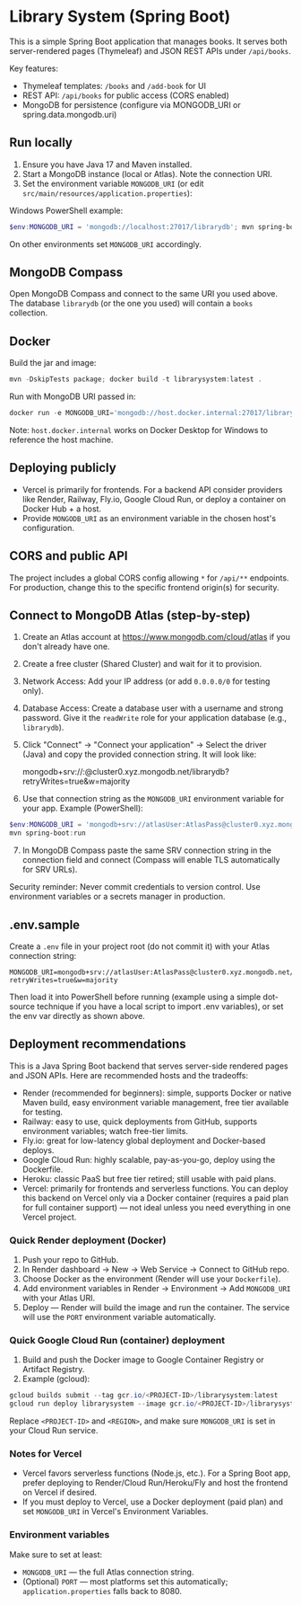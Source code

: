 # Library System (Spring Boot)

This is a simple Spring Boot application that manages books. It serves both server-rendered pages (Thymeleaf) and JSON REST APIs under `/api/books`.

Key features:
- Thymeleaf templates: `/books` and `/add-book` for UI
- REST API: `/api/books` for public access (CORS enabled)
- MongoDB for persistence (configure via MONGODB_URI or spring.data.mongodb.uri)

## Run locally

1. Ensure you have Java 17 and Maven installed.
2. Start a MongoDB instance (local or Atlas). Note the connection URI.
3. Set the environment variable `MONGODB_URI` (or edit `src/main/resources/application.properties`):

Windows PowerShell example:

```powershell
$env:MONGODB_URI = 'mongodb://localhost:27017/librarydb'; mvn spring-boot:run
```

On other environments set `MONGODB_URI` accordingly.

## MongoDB Compass

Open MongoDB Compass and connect to the same URI you used above. The database `librarydb` (or the one you used) will contain a `books` collection.

## Docker

Build the jar and image:

```powershell
mvn -DskipTests package; docker build -t librarysystem:latest .
```

Run with MongoDB URI passed in:

```powershell
docker run -e MONGODB_URI='mongodb://host.docker.internal:27017/librarydb' -p 8080:8080 librarysystem:latest
```

Note: `host.docker.internal` works on Docker Desktop for Windows to reference the host machine.

## Deploying publicly

- Vercel is primarily for frontends. For a backend API consider providers like Render, Railway, Fly.io, Google Cloud Run, or deploy a container on Docker Hub + a host.
- Provide `MONGODB_URI` as an environment variable in the chosen host's configuration.

## CORS and public API

The project includes a global CORS config allowing `*` for `/api/**` endpoints. For production, change this to the specific frontend origin(s) for security.

## Connect to MongoDB Atlas (step-by-step)

1. Create an Atlas account at https://www.mongodb.com/cloud/atlas if you don't already have one.
2. Create a free cluster (Shared Cluster) and wait for it to provision.
3. Network Access: Add your IP address (or add `0.0.0.0/0` for testing only).
4. Database Access: Create a database user with a username and strong password. Give it the `readWrite` role for your application database (e.g., `librarydb`).
5. Click "Connect" → "Connect your application" → Select the driver (Java) and copy the provided connection string. It will look like:

	mongodb+srv://<username>:<password>@cluster0.xyz.mongodb.net/librarydb?retryWrites=true&w=majority

6. Use that connection string as the `MONGODB_URI` environment variable for your app. Example (PowerShell):

```powershell
$env:MONGODB_URI = 'mongodb+srv://atlasUser:AtlasPass@cluster0.xyz.mongodb.net/librarydb?retryWrites=true&w=majority'
mvn spring-boot:run
```

7. In MongoDB Compass paste the same SRV connection string in the connection field and connect (Compass will enable TLS automatically for SRV URLs).

Security reminder: Never commit credentials to version control. Use environment variables or a secrets manager in production.

## .env.sample

Create a `.env` file in your project root (do not commit it) with your Atlas connection string:

```
MONGODB_URI=mongodb+srv://atlasUser:AtlasPass@cluster0.xyz.mongodb.net/librarydb?retryWrites=true&w=majority
```

Then load it into PowerShell before running (example using a simple dot-source technique if you have a local script to import .env variables), or set the env var directly as shown above.

## Deployment recommendations

This is a Java Spring Boot backend that serves server-side rendered pages and JSON APIs. Here are recommended hosts and the tradeoffs:

- Render (recommended for beginners): simple, supports Docker or native Maven build, easy environment variable management, free tier available for testing.
- Railway: easy to use, quick deployments from GitHub, supports environment variables; watch free-tier limits.
- Fly.io: great for low-latency global deployment and Docker-based deploys.
- Google Cloud Run: highly scalable, pay-as-you-go, deploy using the Dockerfile.
- Heroku: classic PaaS but free tier retired; still usable with paid plans.
- Vercel: primarily for frontends and serverless functions. You can deploy this backend on Vercel only via a Docker container (requires a paid plan for full container support) — not ideal unless you need everything in one Vercel project.

### Quick Render deployment (Docker)

1. Push your repo to GitHub.
2. In Render dashboard -> New -> Web Service -> Connect to GitHub repo.
3. Choose Docker as the environment (Render will use your `Dockerfile`).
4. Add environment variables in Render -> Environment -> Add `MONGODB_URI` with your Atlas URI.
5. Deploy — Render will build the image and run the container. The service will use the `PORT` environment variable automatically.

### Quick Google Cloud Run (container) deployment

1. Build and push the Docker image to Google Container Registry or Artifact Registry.
2. Example (gcloud):

```powershell
gcloud builds submit --tag gcr.io/<PROJECT-ID>/librarysystem:latest
gcloud run deploy librarysystem --image gcr.io/<PROJECT-ID>/librarysystem:latest --platform managed --region <REGION> --allow-unauthenticated --set-env-vars MONGODB_URI="${MONGODB_URI}"
```

Replace `<PROJECT-ID>` and `<REGION>`, and make sure `MONGODB_URI` is set in your Cloud Run service.

### Notes for Vercel

- Vercel favors serverless functions (Node.js, etc.). For a Spring Boot app, prefer deploying to Render/Cloud Run/Heroku/Fly and host the frontend on Vercel if desired.
- If you must deploy to Vercel, use a Docker deployment (paid plan) and set `MONGODB_URI` in Vercel's Environment Variables.

### Environment variables

Make sure to set at least:
- `MONGODB_URI` — the full Atlas connection string.
- (Optional) `PORT` — most platforms set this automatically; `application.properties` falls back to 8080.

